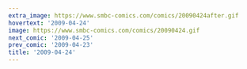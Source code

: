 ```yaml
---
extra_image: https://www.smbc-comics.com/comics/20090424after.gif
hovertext: '2009-04-24'
image: https://www.smbc-comics.com/comics/20090424.gif
next_comic: '2009-04-25'
prev_comic: '2009-04-23'
title: '2009-04-24'
---
```


